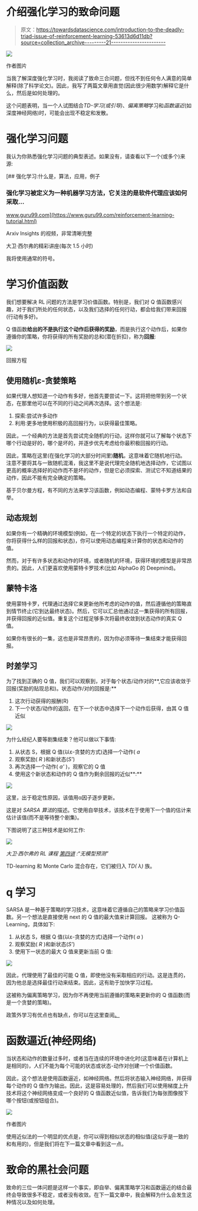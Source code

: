 # 介绍强化学习的致命问题

> 原文：<https://towardsdatascience.com/introduction-to-the-deadly-triad-issue-of-reinforcement-learning-53613d6d11db?source=collection_archive---------21----------------------->

![](img/f8b23c06955c2101341d04eb4ec7a9ac.png)

作者图片

当我了解深度强化学习时，我阅读了致命三合问题，但找不到任何令人满意的简单解释(除了科学论文)。因此，我写了两篇文章用直觉(因此很少用数学)解释它是什么，然后是如何处理的。

这个问题表明，当一个人试图结合*TD-学习(或引导)*、*偏离策略*学习和*函数逼近*(如深度神经网络)时，可能会出现不稳定和发散。

# 强化学习问题

我认为你熟悉强化学习问题的典型表述。如果没有，请查看以下一个(或多个)来源:

[](https://www.guru99.com/reinforcement-learning-tutorial.html) [## 强化学习:什么是，算法，应用，例子

### 强化学习被定义为一种机器学习方法，它关注的是软件代理应该如何采取…

www.guru99.com](https://www.guru99.com/reinforcement-learning-tutorial.html) 

Arxiv Insights 的视频，非常清晰完整

大卫·西尔弗的精彩讲座(每次 1.5 小时)

我将使用通常的符号。

# 学习价值函数

我们想要解决 RL 问题的方法是学习价值函数。特别是，我们对 Q 值函数感兴趣，对于我们所处的任何状态，以及我们选择的任何行动，都会给我们带来回报(行动有多好)。

Q 值函数**给出的不是执行这个动作后获得的奖励**，而是执行这个动作后，如果你遵循你的策略，你将获得的所有奖励的总和(潜在折扣)，称为**回报**:

![](img/3563b29a2e292648e9c683311040ef8e.png)

回报方程

## 使用随机ε-贪婪策略

如果代理人想知道一个动作有多好，他首先要尝试一下。这将把他带到另一个状态，在那里他可以在不同的行动之间再次选择。这个想法是:

1.  探索:尝试许多动作
2.  利用:更多地使用积极的高回报行为，以获得最佳策略。

因此，一个经典的方法是首先尝试完全随机的行动，这样你就可以了解每个状态下哪个行动是好的，哪个是坏的，并逐步优先考虑给你最积极回报的行动。

因此，策略在这里(在强化学习的大部分时间里)**随机**，这意味着它随机地行动。
注意不要将其与一致随机混淆，我这里不是说代理完全随机地选择动作，它试图以更高的概率选择好的动作而不是坏的动作，但是它必须探索、测试它不知道结果的动作，因此不能有完全确定的策略。

基于贝尔曼方程，有不同的方法来学习该函数，例如动态编程、蒙特卡罗方法和自举。

## 动态规划

如果你有一个精确的环境模型(例如，在一个特定的状态下执行一个特定的动作，你将获得什么样的回报和状态)，你可以使用动态编程来计算你的状态和动作的值。

然而，对于有许多状态和动作的环境，或者随机的环境，获得环境的模型是非常昂贵的。因此，人们更喜欢使用蒙特卡罗技术(比如 AlphaGo 的 Deepmind)。

## 蒙特卡洛

使用蒙特卡罗，代理通过选择它来更新他所考虑的动作的值，然后遵循他的策略直到情节终止(它到达最终状态)。然后，它可以汇总他通过这一集获得的所有回报，并获得回报的近似值。重复这个过程足够多次将最终收敛到状态动作的真实 Q 值。

如果你有很长的一集，这也是非常昂贵的，因为你必须等待一集结束才能获得回报。

## 时差学习

为了找到正确的 Q 值，我们可以观察到，对于每个状态/动作对的**,它应该收敛于回报(奖励的贴现总和)。状态动作/对的回报是:**

1.  这次行动获得的报酬(R)
2.  下一个状态/动作的返回，在下一个状态中选择下一个动作后获得，由其 Q 值近似

![](img/e9333643c71818a9e1c73099dba943f0.png)

为什么经纪人要等剧集结束？他可以做以下事情:

1.  从状态 S，根据 Q 值(以ε-贪婪的方式)选择一个动作( *a*
2.  观察奖励( *R* )和新状态(*S’*)
3.  再次选择一个动作( *a'* )，观察它的 Q 值
4.  使用这个新状态和动作的 Q 值作为剩余回报的近似**:**

![](img/bb6ef8c540f9d4cc6ba5efe5bd393cae.png)

这里，出于稳定性原因，该值用α因子逐步更新。

这是对 *SARSA 算法*的描述。它使用自举技术，该技术在于使用下一个值的估计来估计该值(而不是等待整个剧集)。

下图说明了这三种技术是如何工作:

![](img/f3c67f3ea25f18374140909506bcf6e8.png)

*大卫·西尔弗的 RL 课程* [*第四讲*](http://www0.cs.ucl.ac.uk/staff/d.silver/web/Teaching_files/MC-TD.pdf) *:“无模型预测”*

TD-learning 和 Monte Carlo 混合存在，它们被归入 *TD( λ)* 族。

# q 学习

SARSA 是一种基于策略的学习技术，这意味着它遵循自己的策略来学习价值函数。另一个想法是直接使用 next 的 Q 值的最大值来计算回报。
这被称为 Q-Learning，具体如下:

1.  从状态 S，根据 Q 值(以ε-贪婪的方式)选择一个动作( *a* )
2.  观察奖励( *R* )和新状态(*S’*)
3.  使用下一状态的最大 Q 值来更新当前 Q 值:

![](img/9f9df28ae461531092267f53dd30706e.png)

因此，代理使用了最佳的可能 Q 值，即使他没有采取相应的行动。这是连贯的，因为他总是选择最佳行动来结束。因此，这有助于加快学习过程。

这被称为偏离策略学习，因为你不再使用当前遵循的策略来更新你的 Q 值函数(而是一个贪婪的策略)。

政策外学习有优点也有缺点，你可以在这里查阅[。](https://datascience.stackexchange.com/questions/13029/what-are-the-advantages-disadvantages-of-off-policy-rl-vs-on-policy-rl)

# 函数逼近(神经网络)

当状态和动作的数量过多时，或者当在连续的环境中进化时(这意味着在计算机上是相同的)，人们不能为每个可能的状态或状态-动作对创建一个价值函数。

因此，这个想法是使用函数逼近，如神经网络。然后将状态输入神经网络，并获得每个动作的 Q 值作为输出。因此，这是容易处理的，然后我们可以使用梯度上升技术将这个神经网络变成一个良好的 Q 值函数近似值，告诉我们为每张图像按下哪个按钮(或按钮组合)。

![](img/165947860785668e21b16246be43b0bb.png)

作者图片

使用近似法的一个明显的优点是，你可以得到相似状态的相似值(这似乎是一致的和有用的)，但是我们将在下一篇文章中看到这一点。

# 致命的黑社会问题

致命的三位一体问题是这样一个事实，即自举、偏离策略学习和函数逼近的结合最终会导致很多不稳定，或者没有收敛。在下一篇文章中，我会解释为什么会发生这种情况以及如何处理。
